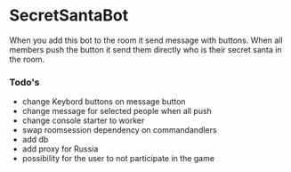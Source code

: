 # SecretSantaBot

When you add this bot to the room it send message with buttons. When all members push the button it send them directly who is their secret santa in the room.


### Todo's

- change Keybord buttons on message button
- change message for selected people when all push
- change console starter to worker
- swap roomsession dependency on commandandlers
- add db  
- add proxy for Russia
- possibility for the user to not participate in the game